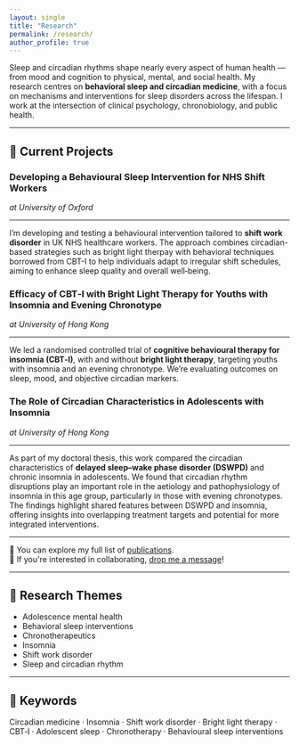 ```yaml
---
layout: single
title: "Research"
permalink: /research/
author_profile: true
---
```

Sleep and circadian rhythms shape nearly every aspect of human health — from mood and cognition to physical, mental, and social health.
My research centres on **behavioral sleep and circadian medicine**, with a focus on mechanisms and interventions for sleep disorders across the lifespan. I work at the intersection of clinical psychology, chronobiology, and public health.

---
## 🔬 Current Projects

<div class="research-grid">

<div>
<h3>Developing a Behavioural Sleep Intervention for NHS Shift Workers</h3>
<em>at University of Oxford</em><br/>
  <hr />
  <p>
    I’m developing and testing a behavioural intervention tailored to <strong>shift work disorder</strong> in UK NHS healthcare workers. The approach combines circadian-based strategies such as bright light therpay with behavioral techniques borrowed from CBT-I to help individuals adapt to irregular shift schedules, aiming to enhance sleep quality and overall well‑being.
  </p>
</div>

<div>
<h3>Efficacy of CBT‑I with Bright Light Therapy for Youths with Insomnia and Evening Chronotype</h3>
<em>at University of Hong Kong</em><br/>
  <hr />
  <p>
    We led a randomised controlled trial of <strong>cognitive behavioural therapy for insomnia (CBT‑I)</strong>, with and without <strong>bright light therapy</strong>, targeting youths with insomnia and an evening chronotype. We’re evaluating outcomes on sleep, mood, and objective circadian markers.
  </p>
</div>

<div>
<h3>The Role of Circadian Characteristics in Adolescents with Insomnia</h3>
<em>at University of Hong Kong</em><br/>
  <hr />
  <p>
  As part of my doctoral thesis, this work compared the circadian characteristics of <strong>delayed sleep–wake phase disorder (DSWPD)</strong> and chronic insomnia in adolescents. We found that circadian rhythm disruptions play an important role in the aetiology and pathophysiology of insomnia in this age group, particularly in those with evening chronotypes. The findings highlight shared features between DSWPD and insomnia, offering insights into overlapping treatment targets and potential for more integrated interventions.
  </p>
</div>
</div>

---
📖 You can explore my full list of [publications](/publications/).  
🤝 If you're interested in collaborating, [drop me a message](mailto:forrestcheungtw@gmail.com)!

---
## 🧩 Research Themes
- Adolescence mental health
- Behavioral sleep interventions
- Chronotherapeutics
- Insomnia
- Shift work disorder
- Sleep and circadian rhythm

---
## 🔑 Keywords
Circadian medicine · Insomnia · Shift work disorder · Bright light therapy · CBT‑I · Adolescent sleep · Chronotherapy · Behavioural sleep interventions
